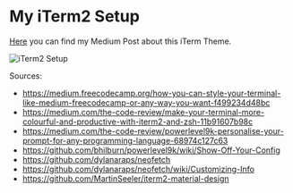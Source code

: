 # My iTerm2 Setup

[Here](https://medium.com/@Tankado95/my-iterm2-setup-ed6cb1752f3b?source=your_stories_page---------------------------) you can find my Medium Post about this iTerm Theme.

![iTerm2 Setup](https://github.com/lucacorbucci/iTermTheme/blob/master/iterm.png?raw=true)

Sources:

- https://medium.freecodecamp.org/how-you-can-style-your-terminal-like-medium-freecodecamp-or-any-way-you-want-f499234d48bc
- https://medium.com/the-code-review/make-your-terminal-more-colourful-and-productive-with-iterm2-and-zsh-11b91607b98c
- https://medium.com/the-code-review/powerlevel9k-personalise-your-prompt-for-any-programming-language-68974c127c63
- https://github.com/bhilburn/powerlevel9k/wiki/Show-Off-Your-Config
- https://github.com/dylanaraps/neofetch
- https://github.com/dylanaraps/neofetch/wiki/Customizing-Info
- https://github.com/MartinSeeler/iterm2-material-design
